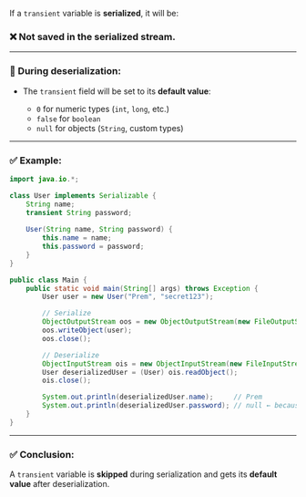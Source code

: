 If a `transient` variable is **serialized**, it will be:

### ❌ **Not saved** in the serialized stream.

---

### 🔁 During deserialization:

* The `transient` field will be set to its **default value**:

  * `0` for numeric types (`int`, `long`, etc.)
  * `false` for `boolean`
  * `null` for objects (`String`, custom types)

---

### ✅ Example:

```java
import java.io.*;

class User implements Serializable {
    String name;
    transient String password;
    
    User(String name, String password) {
        this.name = name;
        this.password = password;
    }
}

public class Main {
    public static void main(String[] args) throws Exception {
        User user = new User("Prem", "secret123");

        // Serialize
        ObjectOutputStream oos = new ObjectOutputStream(new FileOutputStream("user.ser"));
        oos.writeObject(user);
        oos.close();

        // Deserialize
        ObjectInputStream ois = new ObjectInputStream(new FileInputStream("user.ser"));
        User deserializedUser = (User) ois.readObject();
        ois.close();

        System.out.println(deserializedUser.name);     // Prem
        System.out.println(deserializedUser.password); // null ← because it's transient
    }
}
```

---

### ✅ Conclusion:

A `transient` variable is **skipped** during serialization and gets its **default value** after deserialization.
